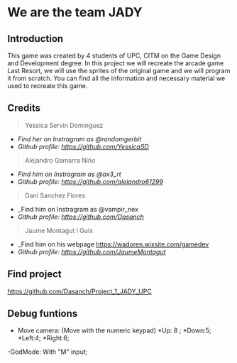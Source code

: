 ﻿# We are the team JADY
## Introduction
This game was created by 4 students of UPC, CITM on the Game Design and Development degree. In this project we will recreate the arcade game Last Resort, we will use the sprites of the original game and we will program it from scratch.
You can find all the information and necessary material we used to recreate this game.

## Credits
> Yessica Servin Dominguez          
* _Find her on Instragram as @randomgerbit_
* _Github profile: https://github.com/YessicaSD_

> Alejandro Gamarra Niño
* _Find him on Instragram as @ax3_rt_
* _Github profile: https://github.com/alejandro61299_

> Dani Sanchez Flores
* _Find him on Instragram as @vampir_nex
* _Github profile: https://github.com/Dasanch_

> Jaume Montagut i Guix
* _Find him on his webpage https://wadoren.wixsite.com/gamedev
* _Github profile: https://github.com/JaumeMontagut_

## Find project
https://github.com/Dasanch/Project_1_JADY_UPC

## Debug funtions

- Move camera: 
  (Move with the numeric keypad)
  *Up: 8 ;
  *Down:5;
  *Left:4;
  *Right:6;

-GodMode: With "M" input;